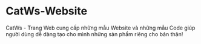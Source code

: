 # CatWs-Website
CatWs - Trang Web cung cấp những mẫu Website và những mẫu Code giúp người dùng dễ dàng tạo cho mình những sản phẩm riêng cho bản thân!
